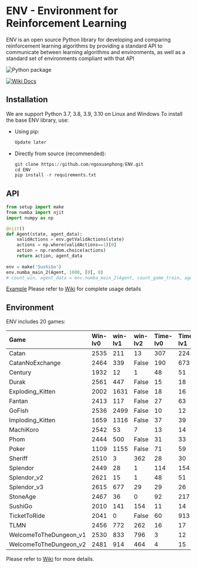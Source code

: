# ENV - Environment for Reinforcement Learning
ENV is an open source Python library for developing and comparing reinforcement learning algorithms by providing a standard API to communicate between learning algorithms and environments, as well as a standard set of environments compliant with that API

![Python package](https://github.com/ngoxuanphong/ENV/workflows/Python%20package/badge.svg) 
<!-- ![Upload Python Package](https://github.com/ngoxuanphong/ENV/workflows/Upload%20Python%20Package/badge.svg) -->
<!-- [![Downloads](https://pepy.tech/badge/ma-gym)](https://pepy.tech/project/ma-gym) -->
[![Wiki Docs](https://img.shields.io/badge/-Wiki%20Docs-informational?style=flat)](https://github.com/ngoxuanphong/ENV/wiki)

##  Installation
We are support Python 3.7, 3.8, 3.9, 3.10 on Linux and Windows
To install the base ENV library, use:
- Using pip:
    ```python
    Update later
    ```

- Directly from source (recommended):
    ```python
    git clone https://github.com/ngoxuanphong/ENV.git
    cd ENV
    pip install -r requirements.txt
    ```

##  API
```python
from setup import make
from numba import njit
import numpy as np

@njit()
def Agent(state, agent_data):
    validActions = env.getValidActions(state)
    actions = np.where(validActions==1)[0]
    action = np.random.choice(actions)
    return action, agent_data
    
env = make('SushiGo')
env.numba_main_2(Agent, 1000, [0], 0)
# count_win, agent_data = env.numba_main_2(Agent, count_game_train, agent_data, level)
```
[Example](https://github.com/ngoxuanphong/ENV/blob/main/Log/Example.ipynb)
Please refer to [Wiki](https://github.com/ngoxuanphong/ENV/wiki/Using) for complete usage details

##  Environment
ENV includes 20 games:

|Game        |Win-lv0       |win-lv1        |win-lv2        |Time-lv0       |Time-lv1       |Time-lv2       |
|:-----------|:-----------  |:-----------   |:-----------   |:-----------   |:-----------   |:-----------   |
|Catan     |2535| 211| 13      |307| 224| 324|
|CatanNoExchange     |2464| 339| False      |190| 673| False|
|Century     |1932| 12| 1      |48| 51| 52|
|Durak     |2561| 447| False      |15| 18| False|
|Exploding_Kitten     |2002| 1631| False      |18| 16| False|
|Fantan     |2413| 117| False      |27| 63| False|
|GoFish     |2536| 2499| False      |10| 12| False|
|Imploding_Kitten     |1659| 1316| False      |37| 39| False|
|MachiKoro     |2542| 53| 7      |13| 14| 18|
|Phom     |2444| 500| False      |31| 33| False|
|Poker     |1109| 1155| False      |71| 59| False|
|Sheriff     |2510| 3| 362      |28| 30| 33|
|Splendor     |2449| 28| 1      |114| 154| 90|
|Splendor_v2     |2621| 15| 1      |48| 51| 50|
|Splendor_v3     |2615| 677| 29      |29| 26| 36|
|StoneAge     |2467| 36| 0      |92| 217| 133|
|SushiGo     |2010| 141| 154      |11| 14| 14|
|TicketToRide     |2041| 0| False      |60| 913| False|
|TLMN     |2456| 772| 262      |16| 17| 26|
|WelcomeToTheDungeon_v1     |2530| 833| 796      |3| 12| 15|
|WelcomeToTheDungeon_v2     |2481| 914| 464      |4| 15| 14|

Please refer to [Wiki](https://github.com/ngoxuanphong/ENV/wiki/Environments) for more details.
